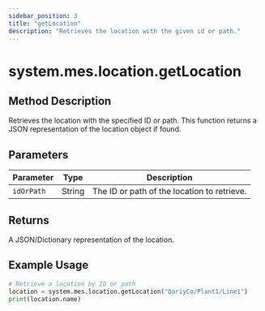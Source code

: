 ```yaml
---
sidebar_position: 3
title: "getLocation"
description: "Retrieves the location with the given id or path."
---
```


# system.mes.location.getLocation

## Method Description

Retrieves the location with the specified ID or path. This function returns a JSON representation of the location object
if found.

## Parameters

| Parameter  | Type   | Description                                 |
|------------|--------|---------------------------------------------|
| `idOrPath` | String | The ID or path of the location to retrieve. |

## Returns

A JSON/Dictionary representation of the location.

## Example Usage

```python
# Retrieve a location by ID or path
location = system.mes.location.getLocation("DariyCo/Plant1/Line1")
print(location.name)
```
